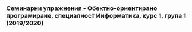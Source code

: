 ### Семинарни упражнения - Обектно-ориентирано програмиране, специалност Информатика, курс 1, група 1 (2019/2020)